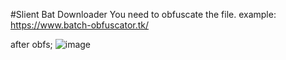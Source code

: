 #Slient Bat Downloader
You need to obfuscate the file.
example: https://www.batch-obfuscator.tk/

after obfs;
![image](https://github.com/Re-Edit/slient-bat-downloader/assets/146856816/e513ca70-864a-45b1-87c8-afe1e354bdbe)
